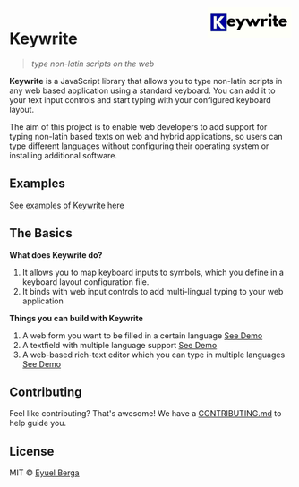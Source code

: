 <img src="assets/logo.png" alt="Keywrite logo" title="Keywrite" width="150" align="right" />

# Keywrite

> _type non-latin scripts on the web_

**Keywrite** is a JavaScript library that allows you to type non-latin scripts in any web based application using a standard keyboard. You can add it to your text input controls and start typing with your configured keyboard layout.

The aim of this project is to enable web developers to add support for typing non-latin based texts on web and hybrid applications, so users can type different languages without configuring their operating system or installing additional software.

## Examples

[See examples of Keywrite here](examples.md)

## The Basics

**What does Keywrite do?**

1. It allows you to map keyboard inputs to symbols, which you define in a keyboard layout configuration file.
1. It binds with web input controls to add multi-lingual typing to your web application

**Things you can build with Keywrite**

1. A web form you want to be filled in a certain language [See Demo]()
1. A textfield with multiple language support [See Demo]()
1. A web-based rich-text editor which you can type in multiple languages [See Demo]()

## Contributing

Feel like contributing? That's awesome! We have a
[CONTRIBUTING.md](https://github.com/eyuelberga/keywrite/blob/main/CONTRIBUTING.md)
to help guide you.

## License

MIT © [Eyuel Berga](https://github.com/eyuelberga)
